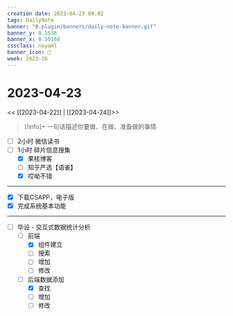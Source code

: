 ```yaml
---
creation date: 2023-04-23 09:02
tags: DailyNote
banner: "0.plugin/banners/daily-note-banner.gif"
banner_y: 0.5536
banner_x: 0.50168
cssclass: noyaml
banner_icon: 💌
week: 2023-16
---
```


# 2023-04-23

<< [[2023-04-22]] | [[2023-04-24]]>>


> [!info]+ 一句话描述你要做、在做、准备做的事情
> 


- [ ] 2小时 微信读书
- [ ] 1小时 碎片信息搜集
	- [x] 果核博客
	- [ ] 知乎严选【语雀】
	- [x] 哎呦不错

---

- [x] 下载CSAPP，电子版
- [x] 完成系统基本功能

---

- [ ] 毕设 - 交互式数据统计分析
	- [ ] 前端
		- [x] 组件建立
		- [ ] 搜索
		- [ ] 增加
		- [ ] 修改
	- [ ] 后端数据添加
		- [x] 查找
		- [ ] 增加
		- [ ] 修改
